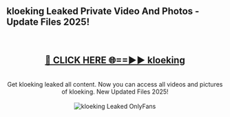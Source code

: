 <h2>kloeking Leaked Private Video And Photos - Update Files 2025!</h2>
<br>
<div align="center">
<h2><a href="https://betterlinks.top/A2PfLJ" rel="nofollow">🔴 CLICK HERE 🌐==►► kloeking</a></h2>
<br>
Get kloeking leaked all content. Now you can access all videos and pictures of kloeking. New Updated Files 2025!
<br>
<br>
<a href="https://betterlinks.top/A2PfLJ" rel="nofollow" data-target="animated-image.originalLink"><img src="https://i.imgur.com/dJHk4Zq.gif" alt="kloeking Leaked  OnlyFans" style="max-width: 100%; display: inline-block;" data-target="animated-image.originalImage"></a>
</div>
<br>
